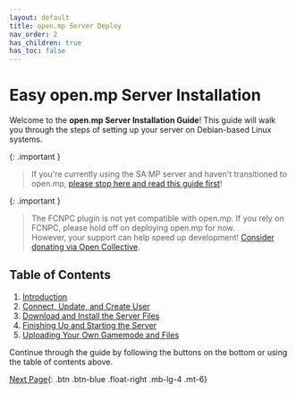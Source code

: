 ```yaml
---
layout: default
title: open.mp Server Deploy
nav_order: 2
has_children: true
has_toc: false
---
```


# Easy open.mp Server Installation

Welcome to the **open.mp Server Installation Guide**! This guide will walk you through the steps of setting up your server on Debian-based Linux systems.

{: .important }
> If you're currently using the SA:MP server and haven't transitioned to open.mp, [please stop here and read this guide first](https://github.com/adib-yg/openmp-server-installation)!

{: .important }
> The FCNPC plugin is not yet compatible with open.mp. If you rely on FCNPC, please hold off on deploying open.mp for now.  
> However, your support can help speed up development! [Consider donating via Open Collective](https://opencollective.com/openmultiplayer).

## Table of Contents

1. [Introduction](/openmp-server-deploy/introduction)
2. [Connect, Update, and Create User](/openmp-server-deploy/part-a)
3. [Download and Install the Server Files](/openmp-server-deploy/part-b)
4. [Finishing Up and Starting the Server](/openmp-server-deploy/part-c)
5. [Uploading Your Own Gamemode and Files](/openmp-server-deploy/part-d)

Continue through the guide by following the buttons on the bottom or using the table of contents above.



[Next Page](/openmp-server-deploy/introduction){: .btn .btn-blue .float-right .mb-lg-4 .mt-6}


